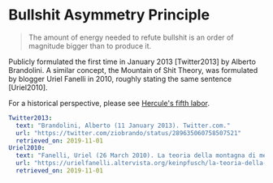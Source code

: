 # Bullshit Asymmetry Principle

> The amount of energy needed to refute bullshit is an order of magnitude bigger than to produce it.

Publicly formulated the first time in January 2013 [Twitter2013] by Alberto Brandolini. A similar concept, the Mountain of Shit Theory, was formulated by blogger Uriel Fanelli in 2010, roughly stating the same sentence [Uriel2010].

For a historical perspective, please see [Hercule's fifth labor](https://en.wikipedia.org/wiki/Labours_of_Hercules#Fifth:_Augean_stables).

~~~yaml references
Twitter2013:
  text: "Brandolini, Alberto (11 January 2013). Twitter.com."
  url: "https://twitter.com/ziobrando/status/289635060758507521"
  retrieved_on: 2019-11-01
Uriel2010:
  text: "Fanelli, Uriel (26 March 2010). La teoria della montagna di merda®."
  url: "https://urielfanelli.altervista.org/keinpfusch/la-teoria-della-montagna-di-merda/2010-03-26/"
  retrieved_on: 2019-11-01
~~~
